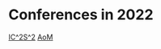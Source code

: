 # Conferences in 2022
[IC^2S^2](https://iscss.org/ic2s2/conference/)
[AoM](https://aom.org/events/annual-meeting)
